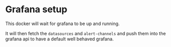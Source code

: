 # Grafana setup

This docker will wait for grafana to be up and running.

It will then fetch the `datasources` and `alert-channels` and push them into the grafana api to have a default well behaved grafana.
